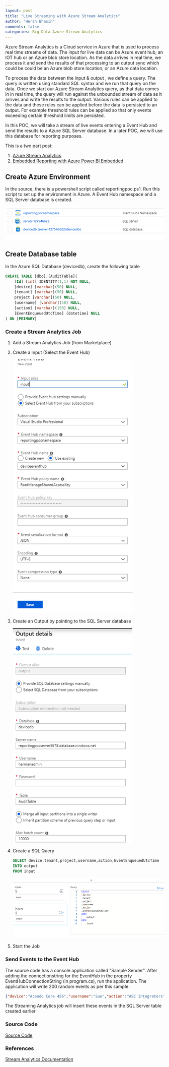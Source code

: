 ```yaml
---
layout: post
title: "Live Streaming with Azure Stream Analytics"
author: "Hersh Bhasin"
comments: false
categories: Big-Data Azure-Stream-Analytics
---
```


Azure Stream Analytics is a Cloud service in Azure that is used to process real time streams of data. The input for live data can be Azure event hub, an IOT hub or an Azure blob store location. As the data arrives in real time, we process it and send the results of that processing to an output sync which could be could be an Azure blob store location, or an Azure data location.

To process the data between the input & output , we define a query. The query is written using standard SQL syntax and we run that query on the data. Once we start our Azure Stream Analytics query, as that data comes in in real time, the query will run against the unbounded stream of data as it arrives and write the results to the output. Various rules can be applied to the data and these rules can be applied before the data is persisted to an output. For example threshold rules can be applied so that only events exceeding certain threshold limits are persisted.

In this POC, we will take a stream of live events entering a Event Hub and send the results to a Azure SQL Server database. In a later POC, we will use this database for reporting purposes.

This is a two part post:

1. [Azure Stream Analytics](https://hershbhasin.com/2019-08-05/azure-stream-analytics )
2. [Embedded Reporting with Azure Power BI Embedded](https://hershbhasin.com/2019-08-06/powerbi-embedded)

## Create Azure Environment

In the source, there is a powershell script called reportingpoc.ps1. Run this script to set up the environment in Azure. A Event Hub namespace and a SQL  Server database is created.

![](../assets/streaming_1.png)

## Create Database table

In the Azure SQL Database (devicedb), create the following table

```sql
CREATE TABLE [dbo].[AuditTable](
    [Id] [int] IDENTITY(1,1) NOT NULL,
    [device] [varchar](50) NULL,
    [tenant] [varchar](50) NULL,
    project [varchar](50) NULL,
    [username] [varchar](50) NULL,
    [action] [varchar](150) NULL,
    [EventEnqueuedUtcTime] [datetime] NULL
) ON [PRIMARY]

```

### Create a Stream Analytics Job

1. Add a Stream Analytics Job (from Marketplace)

2. Create a input (Select the Event Hub)

   ![](/assets/streaming_2.png)

3. Create an Output by pointing to the SQL Server database

   ![](/assets/streaming_3.png)

4. Create a SQL Query

   ```sql
   SELECT device,tenant,project,username,action,EventEnqueuedUtcTime 
   INTO output 
   FROM input
   ```

   

   ![](/assets/streaming_4.png)

5. Start the Job

### Send Events to the Event Hub

The source code has a console application called "Sample Sender". After adding the connectionstring for the EventHub in the property EventHubConnectionString (in program.cs), run the application. The application will write 200 random events  as per this sample:

```json
{"device":"Acendo Core 456","username":"Sue","action":"ABC Integrators","project":"Richardson"} 
```



The Streaming Analytics job will insert these events in the SQL Server table created earlier

### Source Code

[Source Code](https://github.com/hershbhasin/AzureSamples/tree/master/AzureStreaming)

### References

[Stream Analytics Documentation](https://docs.microsoft.com/en-us/azure/stream-analytics/)